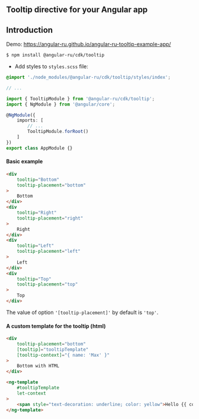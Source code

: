 ## Tooltip directive for your Angular app

## Introduction

Demo: https://angular-ru.github.io/angular-ru-tooltip-example-app/

```bash
$ npm install @angular-ru/cdk/tooltip
```

-   Add styles to `styles.scss` file:

```scss
@import './node_modules/@angular-ru/cdk/tooltip/styles/index';

// ...
```

```typescript
import { TooltipModule } from '@angular-ru/cdk/tooltip';
import { NgModule } from '@angular/core';

@NgModule({
    imports: [
        // ...
        TooltipModule.forRoot()
    ]
})
export class AppModule {}
```

#### Basic example

```html
<div
    tooltip="Bottom"
    tooltip-placement="bottom"
>
    Bottom
</div>
<div
    tooltip="Right"
    tooltip-placement="right"
>
    Right
</div>
<div
    tooltip="Left"
    tooltip-placement="left"
>
    Left
</div>
<div
    tooltip="Top"
    tooltip-placement="top"
>
    Top
</div>
```

The value of option `'[tooltip-placement]'` by default is `'top'`.

#### A custom template for the tooltip (html)

```html
<div
    tooltip-placement="bottom"
    [tooltip]="tooltipTemplate"
    [tooltip-context]="{ name: 'Max' }"
>
    Bottom with HTML
</div>

<ng-template
    #tooltipTemplate
    let-context
>
    <span style="text-decoration: underline; color: yellow">Hello {{ context.name }}</span>
</ng-template>
```
